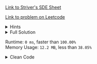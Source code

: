 [Link to Striver's SDE Sheet](https://takeuforward.org/interviews/strivers-sde-sheet-top-coding-interview-problems/)

[Link to problem on Leetcode](https://leetcode.com/problems/next-permutation/)

<details><summary>Hints</summary>

* Start by forming the intuition of what can be immediate greater prefix than the current permutation. <br>
* You need to find a breakpoint somewhere. <br>
* You need to start thinking from the end of the permutation. <br>
* You need to visualise peaks. <br>

</details>


<details><summary>Full Solution</summary>

Optimal Solution: TC = `O(3 x N)`, SC = `O(1)`

* Start traversing from the end of the permutation to find an index which is lesser than the previous element. This is required because we need to find a position, where we can place the next bigger element for the next permutation. <br>
* If there is no breakpoint, we have reached end of all permutaions of the array. We need to return the lowest permutation which is nothing but every element in increasing order. Reverse the permutation. <br>
* If there is a breakpoint, it means there is still some greater element left after this position. Find from the back of the array, the element that is greater than the current element. This is the element that should come at the breakpoint in the next permutation. Swap the elements at breakpoint and this index. <br>
* We have got the prefix for the next permutation. Now we need to find the lowest permutation from the next of the breakpoint index till the end of the permutation. This can be achieved by reversing or sorting the segment from the next of the breakpoint index till the end. Since, sorting takes larger complexity, we reverse the segment. <br>
* We got our next permutation. <br>

</details>


Runtime: `0 ms`, faster than `100.00%`<br>
Memory Usage: `12.2 MB`, less than `38.05%`


<details><summary>Clean Code</summary>

![](https://github.com/archishmanghos/code-images/blob/master/Leetcode/31.png)

</details>